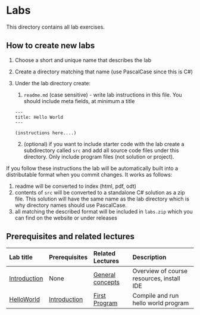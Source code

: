 # Labs

This directory contains all lab exercises. 

## How to create new labs

1. Choose a short and unique name that describes the lab
2. Create a directory matching that name (use PascalCase since this is C#)
3. Under the lab directory create:
    1. `readme.md` (case sensitive) - write lab instructions in this file. You should include meta fields, at minimum a title

    ```
    ---
    title: Hello World
    ---

    (instructions here....)
    ```

    2. (optional) if you want to include starter code with the lab create a subdirectory called `src` and add all source code files under this directory. Only include program files (not solution or project). 

If you follow these instructions the lab will be automatically built into a distributable format when you commit changes. It works as follows:

1. readme will be converted to index (html, pdf, odt)
2. contents of `src` will be converted to a standalone C# solution as a zip file. This solution will have the same name as the lab directory which is why directory names should use PascalCase.
3. all matching the described format will be included in `labs.zip` which you can find on the website or under releases

## Prerequisites and related lectures

<!-- Add a short description of what each lab contains. Also list prerequisites and reference to related lecture notes. -->

| Lab title | Prerequisites | Related Lectures |  Description |
| :--- | :--- | :--- | :--- |
| [Introduction](/labs/Introduction) | None | [General concepts](/lectures/010_general_concepts) | Overview of course resources, install IDE |
| [HelloWorld](/labs/HelloWorld) | [Introduction](/labs/Introduction) | [First Program](/lectures/020_first_program) | Compile and run hello world program |